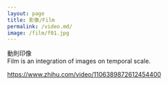 ```yaml
---
layout: page
title: 影像/Film
permalink: /video.md/
image: /film/f01.jpg
---
```

動則印像  
Film is an integration of images on temporal scale.

https://www.zhihu.com/video/1106389872612454400
